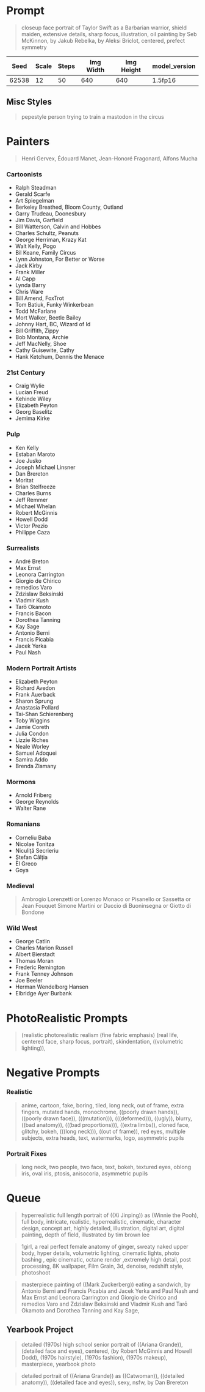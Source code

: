 # Prompt

> closeup face portrait of Taylor Swift as a Barbarian warrior, shield maiden, extensive details, sharp focus, illustration, oil painting by Seb McKinnon, by Jakub Rebelka, by Aleksi Briclot, centered, prefect symmetry

| Seed  | Scale | Steps | Img Width | Img Height | model_version |
| ----- | ----- | ----- | --------- | ---------- | ------------- |
| 62538 | 12    | 50    | 640       | 640        | 1.5fp16       |

## Misc Styles

> pepestyle person trying to train a mastodon in the circus

# Painters

> Henri Gervex, Édouard Manet, Jean-Honoré Fragonard, Alfons Mucha


### Cartoonists

* Ralph Steadman
* Gerald Scarfe
* Art Spiegelman
* Berkeley Breathed, Bloom County, Outland
* Garry Trudeau, Doonesbury
* Jim Davis, Garfield
* Bill Watterson, Calvin and Hobbes
* Charles Schultz, Peanuts
* George Herriman, Krazy Kat
* Walt Kelly, Pogo
* Bil Keane, Family Circus
* Lynn Johnston, For Better or Worse
* Jack Kirby
* Frank Miller
* Al Capp
* Lynda Barry
* Chris Ware
* Bill Amend, FoxTrot
* Tom Batiuk, Funky Winkerbean
* Todd McFarlane
* Mort Walker, Beetle Bailey
* Johnny Hart, BC, Wizard of Id
* Bill Griffith, Zippy
* Bob Montana, Archie
* Jeff MacNelly, Shoe
* Cathy Guisewite, Cathy
* Hank Ketchum, Dennis the Menace



### 21st Century

* Craig Wylie
* Lucian Freud
* Kehinde Wiley
* Elizabeth Peyton
* Georg Baselitz
* Jemima Kirke

### Pulp

* Ken Kelly
* Estaban Maroto
* Joe Jusko
* Joseph Michael Linsner
* Dan Brereton
* Moritat
* Brian Stelfreeze
* Charles Burns
* Jeff Remmer
* Michael Whelan
* Robert McGinnis
* Howell Dodd
* Victor Prezio
* Philippe Caza

### Surrealists

* André Breton
* Max Ernst
* Leonora Carrington
* Giorgio de Chirico
* remedios Varo
* Zdzislaw Beksinski
* Vladmir Kush
* Tarō Okamoto
* Francis Bacon
* Dorothea Tanning
* Kay Sage
* Antonio Berni
* Francis Picabia
* Jacek Yerka
* Paul Nash

### Modern Portrait Artists

* Elizabeth Peyton
* Richard Avedon
* Frank Auerback
* Sharon Sprung
* Anastasia Pollard
* Tai-Shan Schierenberg
* Toby Wiggins
* Jamie Coreth
* Julia Condon
* Lizzie Riches
* Neale Worley
* Samuel Adoquei
* Samira Addo
* Brenda Zlamany

### Mormons

* Arnold Friberg
* George Reynolds
* Walter Rane

### Romanians

* Corneliu Baba
* Nicolae Tonitza
* Niculiţă Secrieriu
* Ștefan Câlția
* El Greco
* Goya

### Medieval

> Ambrogio Lorenzetti or Lorenzo Monaco or Pisanello or Sassetta or Jean Fouquet
> Simone Martini or Duccio di Buoninsegna or Giotto di Bondone

### Wild West

* George Catlin
* Charles Marion Russell
* Albert Bierstadt
* Thomas Moran
* Frederic Remington
* Frank Tenney Johnson
* Joe Beeler
* Herman Wendelborg Hansen
* Elbridge Ayer Burbank

# PhotoRealistic Prompts

> (realistic photorealistic realism (fine fabric emphasis) (real life, centered face, sharp focus, portrait), skindentation, ((volumetric lighting)),

# Negative Prompts

### Realistic

> anime, cartoon, fake, boring, tiled, long neck, out of frame, extra fingers, mutated hands, monochrome, ((poorly drawn hands)), ((poorly drawn face)), (((mutation))), (((deformed))), ((ugly)), blurry, ((bad anatomy)), (((bad proportions))), ((extra limbs)), cloned face, glitchy, bokeh, (((long neck))), ((out of frame)), red eyes, multiple subjects, extra heads, text, watermarks, logo, asymmetric pupils

### Portrait Fixes

> long neck, two people, two face, text, bokeh, textured eyes, oblong iris, oval iris, ptosis, anisocoria, asymmetric pupils

# Queue

> hyperrealistic full length portrait of ((Xi Jinping)) as (Winnie the Pooh), full body, intricate, realistic, hyperrealistic, cinematic, character design, concept art, highly detailed, illustration, digital art, digital painting, depth of field, illustrated by tim brown lee

> 1girl, a real perfect female anatomy of ginger, sweaty naked upper body, hyper details, volumetric lighting, cinematic lights, photo bashing , epic cinematic, octane render ,extremely high detail, post processing, 8K wallpaper, Film Grain, 3d, denoise, redshift style, photoshoot

> masterpiece painting of ((Mark Zuckerberg)) eating a sandwich, by  Antonio Berni and Francis Picabia and Jacek Yerka and Paul Nash and Max Ernst and Leonora Carrington and Giorgio de Chirico and remedios Varo and Zdzislaw Beksinski and Vladmir Kush and Tarō Okamoto and Dorothea Tanning and Kay Sage,

## Yearbook Project

> detailed (1970s) high school senior portrait of ((Ariana Grande)), (detailed face and eyes), centered, (by Robert McGinnis and Howell Dodd), (1970s hairstyle), (1970s fashion), (1970s makeup), masterpiece, yearbook photo

> detailed portrait of ((Ariana Grande)) as ((Catwoman)), ((detailed anatomy)), ((detailed face and eyes)), sexy, nsfw, by Dan Brereton
